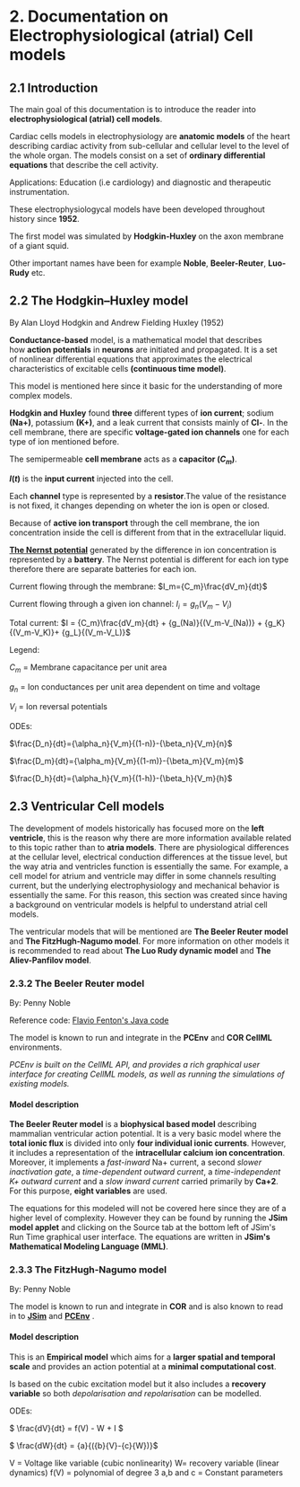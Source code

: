 

# 2. Documentation on Electrophysiological (atrial) Cell models 
## 2.1 Introduction 

The main goal of this documentation is to introduce the reader into **electrophysiological (atrial) cell models**. 

Cardiac cells models in electrophysiology are **anatomic models** of the heart describing cardiac activity from sub-cellular and cellular level to the level of the whole organ. The models consist on a set of **ordinary differential equations** that describe the cell activity.

Applications: Education (i.e cardiology) and diagnostic and therapeutic instrumentation. 

These electrophysiologycal models have been developed throughout history since **1952**. 

The first model was simulated by **Hodgkin-Huxley** on the axon membrane of a giant squid. 

Other important names have been for example **Noble**, **Beeler-Reuter**, **Luo-Rudy** etc.

## 2.2 The Hodgkin–Huxley model
By Alan Lloyd Hodgkin and Andrew Fielding Huxley (1952) 

**Conductance-based** model, is a mathematical model that describes how **action potentials** in **neurons** are initiated and propagated. It is a set of nonlinear differential equations that approximates the electrical characteristics of excitable cells **(continuous time model)**. 

This model is mentioned here since it basic for the understanding of more complex models. 

**Hodgkin and Huxley** found **three** different types of **ion current**; sodium **(Na+)**, potassium **(K+)**, and a leak current that consists mainly of **Cl-**. In the cell membrane, there are specific **voltage-gated ion channels** one for each type of ion mentioned before. 

The semipermeable **cell membrane** acts as a **capacitor ($C_m$)**. 

**$I(t)$**  is the **input current** injected into the cell. 

Each **channel** type is represented by a **resistor**.The value of the resistance is not fixed, it changes depending on wheter the ion is open or closed.

Because of **active ion transport** through the cell membrane, the ion concentration inside the cell is different from that in the extracellular liquid. 

**[The Nernst potential](https://en.wikipedia.org/wiki/Nernst_equation)** generated by the difference in ion concentration is represented by a **battery**. The Nernst potential is different for each ion type therefore there are separate batteries for each ion. 


Current flowing through the membrane: $I_m={C_m}\frac{dV_m}{dt}$

Current flowing through a given ion channel: $I_i=g_n{(V_m-V_i)}$

Total current: $I = {C_m}\frac{dV_m}{dt} + {g_(Na)}{(V_m-V_(Na))} + {g_K}{(V_m-V_K)}+ {g_L}{(V_m-V_L)}$

Legend: 

$C_m$ = Membrane capacitance per unit area

$g_n$ = Ion conductances per unit area dependent on time and voltage

$V_i$ = Ion reversal potentials

ODEs: 

$\frac{D_n}{dt}={\alpha_n}{V_m}{(1-n)}-{\beta_n}{V_m}{n}$

$\frac{D_m}{dt}={\alpha_m}{V_m}{(1-m)}-{\beta_m}{V_m}{m}$

$\frac{D_h}{dt}={\alpha_h}{V_m}{(1-h)}-{\beta_h}{V_m}{h}$



## 2.3 Ventricular Cell models 

The development of models historically has focused more on the **left ventricle**, this is the reason why there are more information available related to this topic rather than to **atria models**. There are physiological differences at the cellular level, electrical conduction differences at the tissue level, but the way atria and ventricles function is essentially the same.
For example, a cell model for atrium and ventricle may differ in some channels resulting current, but the underlying electrophysiology and mechanical behavior is essentially the same. 
For this reason, this section was created since having a background on ventricular models  is helpful to understand atrial cell models. 

The ventricular models that will be mentioned are **The Beeler Reuter model** and **The FitzHugh-Nagumo model**. For more information on other models it is recommended to read about **The Luo Rudy dynamic model** and **The Aliev-Panfilov model**.

### 2.3.2 The Beeler Reuter model
By: Penny Noble

Reference code: [Flavio Fenton's Java code](http://thevirtualheart.org/)

The model is known to run and integrate in the **PCEnv** and **COR CellML** environments. 

*PCEnv is built on the CellML API, and provides a rich graphical user interface for creating CellML models, as well as running the simulations of existing models.*

#### Model description

**The Beeler Reuter model** is a **biophysical based model** describing mammalian ventricular action potential. It is a very basic model where the **total ionic flux** is divided into only **four individual ionic currents**. However, it includes a representation of the **intracellular calcium ion concentration**. Moreover, it implements a *fast-inward* Na+ current, a second *slower inactivation gate*, a *time-dependent outward current*, a *time-independent K+ outward current* and a *slow inward current* carried primarily by **Ca+2**. For this purpose, **eight variables** are used. 

The equations for this modeled will not be covered here since they are of a higher level of complexity. However they can be found by running the **JSim model applet** and clicking on the Source tab at the bottom left of JSim's Run Time graphical user interface. The equations are written in **JSim's Mathematical Modeling Language (MML)**. 


### 2.3.3 The FitzHugh-Nagumo model

By: Penny Noble

The model is known to run and integrate in **COR** and is also known to read in to [**JSim**](http://www.physiome.org/jsim/) and [**PCEnv**](https://www.cellml.org/about/news/pcenv-0-6-and-cellml-api-1-6-released) . 

#### Model description

This is an **Empirical model** which aims for a **larger spatial and temporal scale** and provides an action potential at a **minimal computational cost**.

Is based on the cubic excitation model but it also includes a **recovery variable** so both *depolarisation and repolarisation* can be modelled. 

ODEs: 

$ \frac{dV}{dt} = f(V) - W + I $

$ \frac{dW}{dt} = {a}{({b}{V}-{c}{W})}$

V = Voltage like variable (cubic nonlinearity)
W= recovery variable (linear dynamics)
f(V) = polynomial of degree 3
a,b and c = Constant parameters












